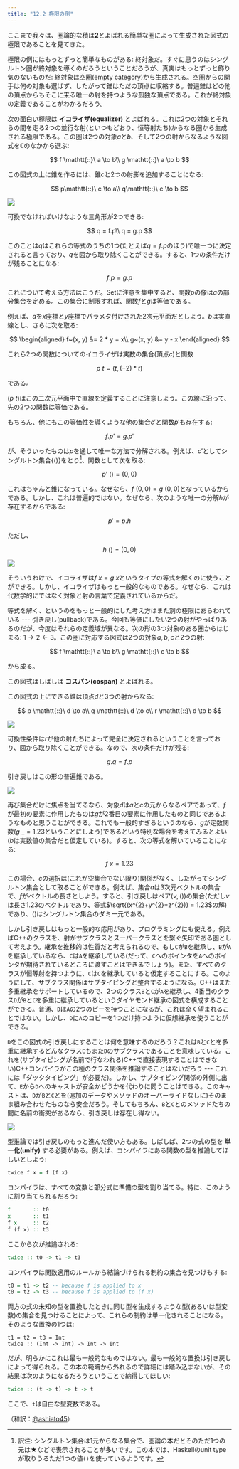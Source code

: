 ```yaml
---
title: "12.2 極限の例"
---
```


ここまで我々は、圏論的な積は$\mathbf{2}$とよばれる簡単な圏によって生成された図式の極限であることを見てきた。

極限の例にはもっとずっと簡単なものがある: 終対象だ。すぐに思うのはシングルトン圏が終対象を導くのだろうということだろうが、真実はもっとずっと飾り気のないものだ: 終対象は空圏(empty category)から生成される。空圏からの関手は何の対象も選ばず、したがって錐はただの頂点に収縮する。普遍錐はどの他の頂点からもそこに来る唯一の射を持つような孤独な頂点である。これが終対象の定義であることがわかるだろう。

次の面白い極限は **イコライザ(equalizer)** とよばれる。これは2つの対象とそれらの間を走る2つの並行な射(といつもどおり、恒等射たち)からなる圏から生成される極限である。この圏は2つの対象$a$と$b$、そして2つの射からなるような図式を$\mathbb{C}$のなかから選ぶ:

$$
f \mathtt{::}\   a \to b\\
g \mathtt{::}\   a \to b
$$

この図式の上に錐を作るには、錐$c$と2つの射影を追加することになる:

$$
p\mathtt{::}\   c \to a\\
q\mathtt{::}\   c \to b
$$

![](https://storage.googleapis.com/zenn-user-upload/2ulwiqlx7tvrrcxlnx64h6lf22e6)

可換でなければいけなような三角形が2つできる:

$$
q = f.p\\
q = g.p
$$

このことは$q$はこれらの等式のうちの1つ(たとえば$q=f.p$のほう)で唯一つに決定されると言っており、$q$を図から取り除くことができる。すると、1つの条件だけが残ることになる:

$$
f.p = g.p
$$

これについて考える方法はこうだ。$\mathrm{Set}$に注意を集中すると、関数$p$の像は$a$の部分集合を定める。この集合に制限すれば、関数$f$と$g$は等価である。

例えば、$a$を$x$座標と$y$座標でパラメタ付けされた2次元平面だとしよう。$b$は実直線とし、さらに次を取る:

$$
\begin{aligned}
f~(x, y) &= 2 * y + x\\
g~(x, y) &= y - x
\end{aligned}
$$

これら2つの関数についてのイコライザは実数の集合(頂点$c$)と関数

$$
p~t = (t, (-2) * t)
$$

である。

$(p~t)$はこの二次元平面中で直線を定義することに注意しよう。この線に沿って、先の2つの関数は等価である。

もちろん、他にもこの等価性を導くような他の集合$c'$と関数$p'$も存在する:

$$
f.p' = g.p'
$$

が、そういったものは$p$を通して唯一な方法で分解される。例えば、$c'$としてシングルトン集合$\{()\}$をとり[^1]、関数として次を取る:

$$
p'~() = (0, 0)
$$

これはちゃんと錐になっている。なぜなら、$f~(0, 0) = g~(0, 0)$となっているからである。しかし、これは普遍的ではない。なぜなら、次のような唯一の分解$h$が存在するからである:

$$
p' = p.h
$$

ただし、

$$
h~() = (0, 0)
$$

![](https://storage.googleapis.com/zenn-user-upload/gvkrg0yuvkc0bmgh3cnzcve39onj)

そういうわけで、イコライザは$f~x = g~x$というタイプの等式を解くのに使うことができる。しかし、イコライザはもっと一般的なものである。なぜなら、これは代数学的にではなく対象と射の言葉で定義されているからだ。

等式を解く、というのをもっと一般的にした考え方はまた別の極限にあらわれている --- 引き戻し(pullback)である。今回も等価にしたい2つの射がやっぱりあるのだが、今度はそれらの定義域が異なる。次の形の3つ対象のある圏からはじまる: $1\rightarrow2\leftarrow3$。この圏に対応する図式は2つの対象$a, b, c$と2つの射:


$$
f \mathtt{::}\   a \to b\\
g \mathtt{::}\   c \to b
$$

から成る。

この図式はしばしば **コスパン(cospan)** とよばれる。

この図式の上にできる錐は頂点$d$と3つの射からなる:

$$
p \mathtt{::}\   d \to a\\
q \mathtt{::}\   d \to c\\
r \mathtt{::}\   d \to b
$$

![](https://storage.googleapis.com/zenn-user-upload/faf3k3frh1nacp805x1frqf6fv8i)

可換性条件は$r$が他の射たちによって完全に決定されるということを言っており、図から取り除くことができる。なので、次の条件だけが残る:

$$
g.q = f.p
$$

引き戻しはこの形の普遍錐である。

![](https://storage.googleapis.com/zenn-user-upload/2fnoskqvzfk27ctkxu8k69n0qlp9)

再び集合だけに焦点を当てるなら、対象$d$は$a$と$c$の元からなるペアであって、$f$が最初の要素に作用したものは$g$が2番目の要素に作用したものと同じであるようなものと思うことができる。これでも一般的すぎるというのなら、$g$が定数関数($g~\_=1.23$ということにしよう)であるという特別な場合を考えてみるとよい($b$は実数値の集合だと仮定している)。すると、次の等式を解いていることになる:

$$
f~x = 1.23
$$

この場合、$c$の選択は(これが空集合でない限り)関係がなく、したがってシングルトン集合として取ることができる。例えば、集合$a$は3次元ベクトルの集合で、$f$がベクトルの長さとしよう。すると、引き戻しはペア$(v, ())$の集合(ただし$v$は長さ1.23のベクトルであり、等式$\sqrt{(x^{2}+y^{2}+z^{2})} = 1.23$の解)であり、$()$はシングルトン集合のダミー元である。

しかし引き戻しはもっと一般的な応用があり、プログラミングにも使える。例えばC++のクラスを、射がサブクラスとスーパークラスとを繋ぐ矢印である圏として考えよう。継承を推移的は性質だと考えられるので、もし`C`が`B`を継承し、`B`が`A`を継承しているなら、`C`は`A`を継承している(だって、`C`へのポインタを`A`へのポインタが期待されているところに渡すことはできるでしょう)。また、すべてのクラスが恒等射を持つように、`C`は`C`を継承していると仮定することにする。このようにして、サブクラス関係はサブタイピングと整合するようになる。C++はまた多重継承をサポートしているので、2つのクラス`B`と`C`が`A`を継承し、4番目のクラス`D`が`B`と`C`を多重に継承しているというダイヤモンド継承の図式を構成することができる。普通、`D`は`A`の2つのピーを持つことになるが、これは全く望まれることではない。しかし、`D`に`A`のコピーを1つだけ持つように仮想継承を使うことができる。

`D`をこの図式の引き戻しにすることは何を意味するのだろう？これは`B`と`C`とを多重に継承するどんなクラス`E`もまた`D`のサブクラスであることを意味している。これを(サブタイピングが名前で行なわれる)C++で直接表現することはできない)C++コンパイラがこの種のクラス関係を推論することはないだろう --- これには「ダックタイピング」が必要だ)。しかし、サブタイピング関係の外側に出て、`E`から`D`へのキャストが安全かどうかを代わりに問うことはできる。このキャストは、`D`が`B`と`C`とを(追加のデータやメソッドのオーバーライドなしに)そのまま組み合わせたものなら安全だろう。そしてもちろん、`B`と`C`とのメソッドたちの間に名前の衝突があるなら、引き戻しは存在し得ない。

![](https://storage.googleapis.com/zenn-user-upload/kw3mor9ual1z1qo6kwfxm98qq3mj)

型推論では引き戻しのもっと進んだ使い方もある。しばしば、2つの式の型を **単一化(unify)** する必要がある。例えば、コンパイラにある関数の型を推論してほしいとしよう:

```haskell
twice f x = f (f x)
```

コンパイラは、すべての変数と部分式に準備の型を割り当てる。特に、このように割り当てられるだろう:

```haskell
f       :: t0
x       :: t1
f x     :: t2
f (f x) :: t3
```

ここから次が推論される:

```haskell
twice :: t0 -> t1 -> t3
```

コンパイラは関数適用のルールから結論づけられる制約の集合を見つけもする:

```haskell
t0 = t1 -> t2 -- because f is applied to x 
t0 = t2 -> t3 -- because f is applied to (f x)
```

両方の式の未知の型を置換したときに同じ型を生成するような型(あるいは型変数)の集合を見つけることによって、これらの制約は単一化されることになる。そのような置換の1つは:

```
t1 = t2 = t3 = Int 
twice :: (Int -> Int) -> Int -> Int
```

だが、明らかにこれは最も一般的なものではない。最も一般的な置換は引き戻しによって得られる。この本の範疇から外れるので詳細には踏み込まないが、その結果は次のようになるだろうということで納得してほしい:

```haskell
twice :: (t -> t) -> t -> t
```

ここで、`t`は自由な型変数である。


[^1]: 訳注: シングルトン集合は1元からなる集合で、圏論の本だとそのただ1つの元は★などで表示されることが多いです。この本では、Haskellのunit typeが取りうるただ1つの値``()``を使っているようです。

（和訳：[@ashiato45](https://twitter.com/ashiato45)）
